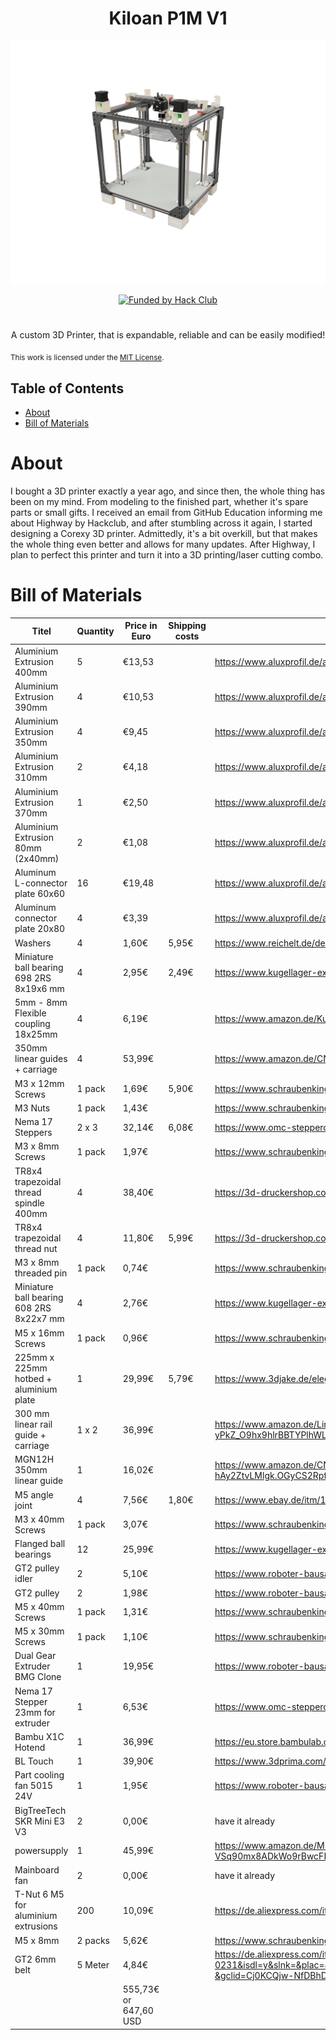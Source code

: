<div>
  <h1 align="center">Kiloan P1M V1</h1>

  ![Kiloan-P1M](images/branding-image.png)

  <p align="center">
  <a href="https://hackclub.com/highway">
    <img alt="Funded by Hack Club" src="https://img.shields.io/badge/Hack_Club-Funded-ec3750?style=for-the-badge&logo=hackclub&logoColor=ec3750"></img>
  </a>
  </p>
  <h1></h1>
  <p align="center">
    A custom 3D Printer, that is expandable, reliable and can be easily modified!
  </p>
</div>

<sub align="center">This work is licensed under the
[MIT License](https://mit-license.org).
</sub>

## Table of Contents

- [About](#about)
- [Bill of Materials](#bill-of-materials)

# About

I bought a 3D printer exactly a year ago, and since then, the whole thing has been on my mind. From modeling to the finished part, whether it's spare parts or small gifts. I received an email from GitHub Education informing me about Highway by Hackclub, and after stumbling across it again, I started designing a Corexy 3D printer. Admittedly, it's a bit overkill, but that makes the whole thing even better and allows for many updates. After Highway, I plan to perfect this printer and turn it into a 3D printing/laser cutting combo.

# Bill of Materials

|Titel                                   |Quantity|Price in Euro|Shipping costs|Link                                                                                                                                                                                                                                                                                                                                                                                                                                                                                                                                                                                                                                                                                                                                                                                                                                                         |
|----------------------------------------|--------|-------------|--------------|-------------------------------------------------------------------------------------------------------------------------------------------------------------------------------------------------------------------------------------------------------------------------------------------------------------------------------------------------------------------------------------------------------------------------------------------------------------------------------------------------------------------------------------------------------------------------------------------------------------------------------------------------------------------------------------------------------------------------------------------------------------------------------------------------------------------------------------------------------------|
|Aluminium Extrusion 400mm               |5       |€13,53       |              |https://www.aluxprofil.de/aluminium-nutprofil-2020-v-slot/a3663                                                                                                                                                                                                                                                                                                                                                                                                                                                                                                                                                                                                                                                                                                                                                                                              |
|Aluminium Extrusion 390mm               |4       |€10,53       |              |https://www.aluxprofil.de/aluminium-nutprofil-2020-v-slot/a3663                                                                                                                                                                                                                                                                                                                                                                                                                                                                                                                                                                                                                                                                                                                                                                                              |
|Aluminium Extrusion 350mm               |4       |€9,45        |              |https://www.aluxprofil.de/aluminium-nutprofil-2020-v-slot/a3663                                                                                                                                                                                                                                                                                                                                                                                                                                                                                                                                                                                                                                                                                                                                                                                              |
|Aluminium Extrusion 310mm               |2       |€4,18        |              |https://www.aluxprofil.de/aluminium-nutprofil-2020-v-slot/a3663                                                                                                                                                                                                                                                                                                                                                                                                                                                                                                                                                                                                                                                                                                                                                                                              |
|Aluminium Extrusion 370mm               |1       |€2,50        |              |https://www.aluxprofil.de/aluminium-nutprofil-2020-v-slot/a3663                                                                                                                                                                                                                                                                                                                                                                                                                                                                                                                                                                                                                                                                                                                                                                                              |
|Aluminium Extrusion 80mm (2x40mm)       |2       |€1,08        |              |https://www.aluxprofil.de/aluminium-nutprofil-2020-v-slot/a3663                                                                                                                                                                                                                                                                                                                                                                                                                                                                                                                                                                                                                                                                                                                                                                                              |
|Aluminum L-connector plate 60x60        |16      |€19,48       |              |https://www.aluxprofil.de/aluminium-l-verbinderplatte-60x60/a3809                                                                                                                                                                                                                                                                                                                                                                                                                                                                                                                                                                                                                                                                                                                                                                                            |
|Aluminum connector plate 20x80          |4       |€3,39        |              |https://www.aluxprofil.de/aluminium-verbinderplatte-20x80/a3804                                                                                                                                                                                                                                                                                                                                                                                                                                                                                                                                                                                                                                                                                                                                                                                              |
|Washers                                 |4       |1,60€        |5,95€         |https://www.reichelt.de/de/de/shop/produkt/unterlegscheiben_5_3_mm_100_stueck-65765                                                                                                                                                                                                                                                                                                                                                                                                                                                                                                                                                                                                                                                                                                                                                                          |
|Miniature ball bearing 698 2RS 8x19x6 mm|4       |2,95€        |2,49€         |https://www.kugellager-express.de/miniatur-kugellager-698-2rs-8x19x6-mm                                                                                                                                                                                                                                                                                                                                                                                                                                                                                                                                                                                                                                                                                                                                                                                      |
|5mm - 8mm Flexible coupling 18x25mm     |4       |6,19€        |              |https://www.amazon.de/Kupplung-Flexible-Kupplungen-Durchmesser-Maschine/dp/B06WRN9479                                                                                                                                                                                                                                                                                                                                                                                                                                                                                                                                                                                                                                                                                                                                                                        |
|350mm linear guides + carriage          |4       |53,99€       |              |https://www.amazon.de/CNCMANS-Linearf%C3%BChrungen-Schienenf%C3%BChrung-Gleitbl%C3%B6cke-Linearlager/dp/B0BPS1LFH9?source=ps-sl-shoppingads-lpcontext&ref_=fplfs&th=1                                                                                                                                                                                                                                                                                                                                                                                                                                                                                                                                                                                                                                                                                        |
|M3 x 12mm Screws                        |1 pack  |1,69€        |5,90€         |https://www.schraubenking-shop.de/M3-x-12mm-Linsenkopfschrauben-TX-DIN7985-Edelstahl-A2-P004389                                                                                                                                                                                                                                                                                                                                                                                                                                                                                                                                                                                                                                                                                                                                                              |
|M3 Nuts                                 |1 pack  |1,43€        |              |https://www.schraubenking-shop.de/M3-Sechskantmuttern-DIN934-Edelstahl-A2-P000447                                                                                                                                                                                                                                                                                                                                                                                                                                                                                                                                                                                                                                                                                                                                                                            |
|Nema 17 Steppers                        |2 x 3   |32,14€       |6,08€         |https://www.omc-stepperonline.com/de/3-stueck-e-serie-nema-17-bipolar-42-ncm-59-49-oz-in-1-5a-42x42x38mm-4-draehte-3-17he15-1504s                                                                                                                                                                                                                                                                                                                                                                                                                                                                                                                                                                                                                                                                                                                            |
|M3 x 8mm Screws                         |1 pack  |1,97€        |              |https://www.schraubenking-shop.de/M3-x-8mm-Linsenkopfschrauben-TX-DIN7985-Edelstahl-A2-P004281                                                                                                                                                                                                                                                                                                                                                                                                                                                                                                                                                                                                                                                                                                                                                               |
|TR8x4 trapezoidal thread spindle 400mm  |4       |38,40€       |              |https://3d-druckershop.com/p/tr8x4-trapezgewindespindel-edelstahl-8mm-laenge-400mm-kaufen                                                                                                                                                                                                                                                                                                                                                                                                                                                                                                                                                                                                                                                                                                                                                                    |
|TR8x4 trapezoidal thread nut            |4       |11,80€       |5,99€         |https://3d-druckershop.com/p/tr8x4-trapezgewindemutter-messing-kaufen                                                                                                                                                                                                                                                                                                                                                                                                                                                                                                                                                                                                                                                                                                                                                                                        |
|M3 x 8mm threaded pin                   |1 pack  |0,74€        |              |https://www.schraubenking-shop.de/M3-x-8mm-Gewindestift-Kegelkuppe-DIN913-Edelstahl-A2-P005088                                                                                                                                                                                                                                                                                                                                                                                                                                                                                                                                                                                                                                                                                                                                                               |
|Miniature ball bearing 608 2RS 8x22x7 mm|4       |2,76€        |              |https://www.kugellager-express.de/miniatur-kugellager-608-2rs-8x22x7-mm                                                                                                                                                                                                                                                                                                                                                                                                                                                                                                                                                                                                                                                                                                                                                                                      |
|M5 x 16mm Screws                        |1 pack  |0,96€        |              |https://www.schraubenking-shop.de/M5-x-16mm-Linsenkopfschrauben-TX-DIN7985-Edelstahl-A2-P004003                                                                                                                                                                                                                                                                                                                                                                                                                                                                                                                                                                                                                                                                                                                                                              |
|225mm x 225mm hotbed + aluminium plate  |1       |29,99€       |5,79€         |https://www.3djake.de/elegoo/heizbett-8?sai=15157&gad_source=1&gad_campaignid=21794339456&gbraid=0AAAAADzcMj-AvofNl2VJJGjdrsmCUYvYy&gclid=CjwKCAjwyb3DBhBlEiwAqZLe5F-2ycc7tIzAMqAAKltRkEQpgPi0-N76AcHcjtcHLY6G4oow26ufmxoCdLYQAvD_BwE                                                                                                                                                                                                                                                                                                                                                                                                                                                                                                                                                                                                                        |
|300 mm linear rail guide + carriage     |1 x 2   |36,99€       |              |https://www.amazon.de/Linearschienenf%C3%BChrung-Lagerstahl-Gleitf%C3%BChrung-Gleitbl%C3%B6cken-CNC-Maschine/dp/B09ZPHPB5F/ref=sr_1_6?__mk_de_DE=%C3%85M%C3%85%C5%BD%C3%95%C3%91&crid=EUQTAD47PZBW&dib=eyJ2IjoiMSJ9.zG1LlheyTn1kRVbAksGU4tDgEE5SmuzQpuKcc38PpDELGt_YZwbx_q-LA2Lbc_SDJlEf3Qkoo_nagKEBczg5hXJDy6Qva4agb9fQzXa6D8rUAen3kwpZt6RzORVWRou093KRq9Xt2F_mUN1O-7JWdVXF1KUw3qsASP_mzkKgwJmrD5B227PRdww-5PwezzwEViLze3vr2AQ4Zs5AAnddE_Y6iwpimLJnjE-yPkZ_O9hx9hlrBBTYPlhWLuA3Rkeccrst4k8NNsyMXIj0ZbDCycnklHOwE2rOMrA1DPk5Ga0.TLUzbAS4of5EMVbFS_eqcRFKFVDIDA3CRypKSTZ9xac&dib_tag=se&keywords=linear+rail+300mm&qid=1752165161&sprefix=linear+rail+300mm%2Caps%2C97&sr=8-6                                                                                                                                                                                 |
|MGN12H 350mm linear guide               |1       |16,02€       |              |https://www.amazon.de/CNCMANS-Linearf%C3%BChrung-Schienenf%C3%BChrung-CNC-Maschine-automatische/dp/B0BG29BQ6H/ref=sr_1_5?__mk_de_DE=%C3%85M%C3%85%C5%BD%C3%95%C3%91&crid=1ALUNXDD5VZLF&dib=eyJ2IjoiMSJ9.6iIfqwpAv7KuJ-8-QIg3dKDCN0bZpSKFiK6Z88t78oWDAz05O6uxm2b5OKwWwTs45b0us3GOH7h4oQ6XRPnfhATS13aA-oypzGHfRPwepHh6tB2o3pFA9C5DhM3eHOXjJCSnL8llbr9WP0EI76J3lMtkFxqDTgdv5N67QRi4MZ6ePZ6kGKvnoJVUdAVxDChhK5QS7fvw_32-Ofn8Vx9bwISPkVVCqq7OU3NbvKwJMHksCY8MjAIl4BQoldusx-xTOu2qWWaayE7e4m-0-ATA8SCPnGvvdH-hAy2ZtvLMlgk.OGyCS2RpfaVLz_d-hhQ5LDmLcgrRjD621ZnSz7_wEX4&dib_tag=se&keywords=linear%2Brail%2B350mm&qid=1752165366&sprefix=linearrail%2B350mm%2Caps%2C100&sr=8-5&th=1                                                                                                                                                                                  |
|M5 angle joint                          |4       |7,56€        |1,80€         |https://www.ebay.de/itm/124341250847?chn=ps&_ul=DE&norover=1&mkevt=1&mkrid=707-166974-037691-2&mkcid=2&mkscid=101&itemid=124341250847&targetid=2274951440814&device=c&mktype=pla&googleloc=20237&poi=&campaignid=21173716271&mkgroupid=174203078875&rlsatarget=pla-2274951440814&abcId=9403805&merchantid=5348947636&geoid=20237&gad_source=1&gad_campaignid=21173716271&gbraid=0AAAAAD_G4xYGdbVFe51_FR39DPfuh70SP&gclid=Cj0KCQjw1JjDBhDjARIsABlM2Sv8xSa-i4ES4-Xod7Yp9Q3oGgEs_o1YfzYKX5qzT5oVDI_7P5yt98UaAn2JEALw_wcB                                                                                                                                                                                                                                                                                                                                        |
|M3 x 40mm Screws                        |1 pack  |3,07€        |              |https://www.schraubenking-shop.de/M3-x-40mm-Linsenkopfschrauben-PH-DIN7985-Stahl-verzinkt-FKL48-P002826                                                                                                                                                                                                                                                                                                                                                                                                                                                                                                                                                                                                                                                                                                                                                      |
|Flanged ball bearings                   |12      |25,99€       |              |https://www.kugellager-express.de/miniatur-flanschkugellager-f-695-2rs-5x13x4-mm                                                                                                                                                                                                                                                                                                                                                                                                                                                                                                                                                                                                                                                                                                                                                                             |
|GT2 pulley idler                        |2       |5,10€        |              |https://www.roboter-bausatz.de/p/gt2-riemenscheibe-idler-20-zaehne-5mm-bohrung-fuer-6mm-schwarz                                                                                                                                                                                                                                                                                                                                                                                                                                                                                                                                                                                                                                                                                                                                                              |
|GT2 pulley                              |2       |1,98€        |              |https://www.roboter-bausatz.de/p/gt2-riemenscheibe-20-zaehne-5mm-bohrung-fuer-6mm-riemen                                                                                                                                                                                                                                                                                                                                                                                                                                                                                                                                                                                                                                                                                                                                                                     |
|M5 x 40mm Screws                        |1 pack  |1,31€        |              |https://www.schraubenking-shop.de/M5-x-40mm-Linsenkopfschrauben-TX-DIN7985-Edelstahl-A2-P004001                                                                                                                                                                                                                                                                                                                                                                                                                                                                                                                                                                                                                                                                                                                                                              |
|M5 x 30mm Screws                        |1 pack  |1,10€        |              |https://www.schraubenking-shop.de/M5-x-30mm-Linsenkopfschrauben-TX-DIN7985-Edelstahl-A2-P004403                                                                                                                                                                                                                                                                                                                                                                                                                                                                                                                                                                                                                                                                                                                                                              |
|Dual Gear Extruder BMG Clone            |1       |19,95€       |              |https://www.roboter-bausatz.de/p/dual-gear-extruder-bmg-klon-fuer-1.75mm-filament?srsltid=AfmBOop37vKQDuPxtJ7xDBKV0AsDS5jDyPb90fGuHC0P26tOdb0ABzol                                                                                                                                                                                                                                                                                                                                                                                                                                                                                                                                                                                                                                                                                                           |
|Nema 17 Stepper 23mm for extruder       |1       |6,53€        |              |https://www.omc-stepperonline.com/de/e-serie-nema-17-bipolar-1-8deg-17ncm-24-07oz-in-1a-42x42x23mm-4-draehte-17he08-1004s                                                                                                                                                                                                                                                                                                                                                                                                                                                                                                                                                                                                                                                                                                                                    |
|Bambu X1C Hotend                        |1       |36,99€       |              |https://eu.store.bambulab.com/products/bambu-hotends?id=49242578223452                                                                                                                                                                                                                                                                                                                                                                                                                                                                                                                                                                                                                                                                                                                                                                                       |
|BL Touch                                |1       |39,90€       |              |https://www.3dprima.com/de/parts/bltouch_23625_4704?ReferrerID=13&ShipToCountry=1&gad_source=1&gad_campaignid=17181808996&gbraid=0AAAAAoOd8PSRPqIs8SNiSkjJDQLPTne3U&gclid=CjwKCAjwyb3DBhBlEiwAqZLe5PhQn1Mhf-WwalWv3pU5KZ3JXNvWyE4mwgZqzxoBeHLwJsaE9Nt3HxoCMS8QAvD_BwE#nomodal                                                                                                                                                                                                                                                                                                                                                                                                                                                                                                                                                                                |
|Part cooling fan 5015 24V               |1       |1,95€        |              |https://www.roboter-bausatz.de/p/radialluefter-5015-24v?sPartner=8&gad_source=1&gad_campaignid=12461217733&gbraid=0AAAAADKFiCD26Zkqh_HNwdoQLnO_Nh0jp&gclid=Cj0KCQjwss3DBhC3ARIsALdgYxM30T-aGaQlz4-QWlFc4TTY8SR7wxsA-jWU2jhxw0LklbFt4w5AwCoaArBNEALw_wcB                                                                                                                                                                                                                                                                                                                                                                                                                                                                                                                                                                                                      |
|BigTreeTech SKR Mini E3 V3              |2       |0,00€        |              |have it already                                                                                                                                                                                                                                                                                                                                                                                                                                                                                                                                                                                                                                                                                                                                                                                                                                              |
|powersupply                             |1       |45,99€       |              |https://www.amazon.de/MEISHILE-Schaltnetzteil-Stromversorgung-Transformator-Spannungswandler/dp/B0DJQRZ24G/ref=sr_1_2_sspa?crid=10UAI4TNWX4HR&dib=eyJ2IjoiMSJ9.Yhgiw6FY0aHqeYAy7uhD1bDTbP3jyv-urFI1vet53P76qC30cjHMZ4oLEfLNLBI-Jyz4kUsH7WLPJu_GNhNAGYjwtgNGJTpprmOX7k2ILRuW2K6HyPmgG0CwIFbdbaDlcF0W1uM5vpxTfxXYiMV0remKc-c8Ejp-WWbMAp3Miwuj-UAeNWIb-qYeGMIi7brj7ex1BpItYrnQ1TUToLzWAMeOBnrbNRKzHQRq_GDTyp_U-r2XdypwQCluhu0DF4Jf7EXVzOSjx-rKE6SyublkpsYDfortee4Jvpn6nSnx39g.mhz5nwNU_GKdkesm52UKGr-VSq90mx8ADkWo9rBwcFE&dib_tag=se&keywords=schaltnetzteil%2B24v&qid=1752586177&sprefix=schaltnetz%2Caps%2C100&sr=8-2-spons&sp_csd=d2lkZ2V0TmFtZT1zcF9hdGY&th=1                                                                                                                                                                                               |
|Mainboard fan                           |2       |0,00€        |              |have it already                                                                                                                                                                                                                                                                                                                                                                                                                                                                                                                                                                                                                                                                                                                                                                                                                                              |
|T-Nut 6 M5 for aluminium extrusions     |200     |10,09€       |              |https://de.aliexpress.com/item/1005007843353724.html?spm=a2g0o.productlist.main.7.1227VQX1VQX1q3&algo_pvid=d9e8e87f-54f6-4c40-a65b-f25a2acf8670&algo_exp_id=d9e8e87f-54f6-4c40-a65b-f25a2acf8670-6&pdp_ext_f=%7B%22order%22%3A%2298%22%2C%22eval%22%3A%221%22%7D&pdp_npi=4%40dis%21EUR%212.68%210.99%21%21%213.05%211.13%21%40210384cc17525894942986697eb1fc%2112000042470863159%21sea%21DE%216411673618%21ABX&curPageLogUid=6hW14hrLA2xJ&utparam-url=scene%3Asearch%7Cquery_from%3A                                                                                                                                                                                                                                                                                                                                                                         |
|M5 x 8mm                                |2 packs |5,62€        |              |https://www.schraubenking-shop.de/M5-x-8mm-Linsenkopfschrauben-PH-DIN7985-Stahl-verzinkt-FKL48-P003609                                                                                                                                                                                                                                                                                                                                                                                                                                                                                                                                                                                                                                                                                                                                                       |
|GT2 6mm belt                            |5 Meter |4,84€        |              |https://de.aliexpress.com/item/32921042288.html?src=google&pdp_npi=4%40dis!EUR!2.79!2.79!!!!!%40!12000020759881598!ppc!!!&src=google&albch=shopping&acnt=272-267-0231&isdl=y&slnk=&plac=&mtctp=&albbt=Google_7_shopping&aff_platform=google&aff_short_key=UneMJZVf&gclsrc=aw.ds&&albagn=888888&&ds_e_adid=726717691648&ds_e_matchtype=search&ds_e_device=c&ds_e_network=g&ds_e_product_group_id=297546631617&ds_e_product_id=de32921042288&ds_e_product_merchant_id=107845707&ds_e_product_country=DE&ds_e_product_language=de&ds_e_product_channel=online&ds_e_product_store_id=&ds_url_v=2&albcp=22054759359&albag=172828878419&isSmbAutoCall=false&needSmbHouyi=false&gad_source=1&gad_campaignid=22054759359&gbraid=0AAAAAoukdWOuIRIYi0v70JzAv2sz7StI-&gclid=Cj0KCQjw-NfDBhDyARIsAD-ILeA_ogUSAHgftxmZBQS3nGN6dGhP7UcNULeXTiwXOUWZIRx_56DZrp4aApZ9EALw_wcB|
|||555,73€ or 647,60 USD|||